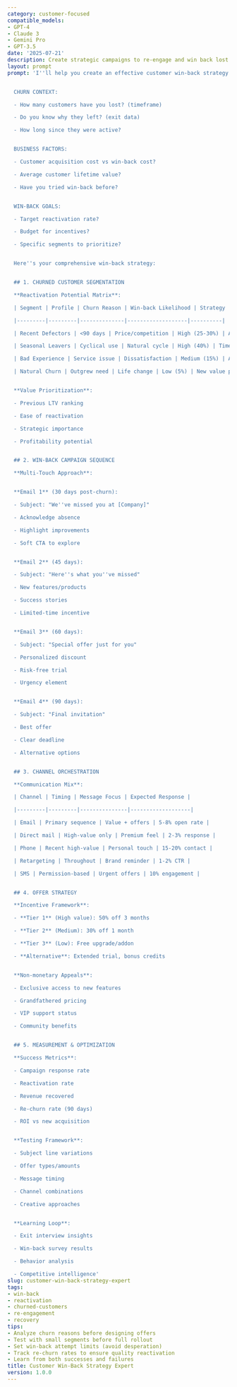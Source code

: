 ```yaml
---
category: customer-focused
compatible_models:
- GPT-4
- Claude 3
- Gemini Pro
- GPT-3.5
date: '2025-07-21'
description: Create strategic campaigns to re-engage and win back lost customers. This prompt helps design multi-touch win-back programs that understand why customers left and present compelling reasons to return.
layout: prompt
prompt: 'I''ll help you create an effective customer win-back strategy. Let''s understand your situation:


  CHURN CONTEXT:

  - How many customers have you lost? (timeframe)

  - Do you know why they left? (exit data)

  - How long since they were active?


  BUSINESS FACTORS:

  - Customer acquisition cost vs win-back cost?

  - Average customer lifetime value?

  - Have you tried win-back before?


  WIN-BACK GOALS:

  - Target reactivation rate?

  - Budget for incentives?

  - Specific segments to prioritize?


  Here''s your comprehensive win-back strategy:


  ## 1. CHURNED CUSTOMER SEGMENTATION

  **Reactivation Potential Matrix**:

  | Segment | Profile | Churn Reason | Win-back Likelihood | Strategy |

  |---------|---------|--------------|-------------------|----------|

  | Recent Defectors | <90 days | Price/competition | High (25-30%) | Aggressive offers |

  | Seasonal Leavers | Cyclical use | Natural cycle | High (40%) | Timely re-engagement |

  | Bad Experience | Service issue | Dissatisfaction | Medium (15%) | Apology + fix |

  | Natural Churn | Outgrew need | Life change | Low (5%) | New value prop |


  **Value Prioritization**:

  - Previous LTV ranking

  - Ease of reactivation

  - Strategic importance

  - Profitability potential


  ## 2. WIN-BACK CAMPAIGN SEQUENCE

  **Multi-Touch Approach**:


  **Email 1** (30 days post-churn):

  - Subject: "We''ve missed you at [Company]"

  - Acknowledge absence

  - Highlight improvements

  - Soft CTA to explore


  **Email 2** (45 days):

  - Subject: "Here''s what you''ve missed"

  - New features/products

  - Success stories

  - Limited-time incentive


  **Email 3** (60 days):

  - Subject: "Special offer just for you"

  - Personalized discount

  - Risk-free trial

  - Urgency element


  **Email 4** (90 days):

  - Subject: "Final invitation"

  - Best offer

  - Clear deadline

  - Alternative options


  ## 3. CHANNEL ORCHESTRATION

  **Communication Mix**:

  | Channel | Timing | Message Focus | Expected Response |

  |---------|---------|---------------|-------------------|

  | Email | Primary sequence | Value + offers | 5-8% open rate |

  | Direct mail | High-value only | Premium feel | 2-3% response |

  | Phone | Recent high-value | Personal touch | 15-20% contact |

  | Retargeting | Throughout | Brand reminder | 1-2% CTR |

  | SMS | Permission-based | Urgent offers | 10% engagement |


  ## 4. OFFER STRATEGY

  **Incentive Framework**:

  - **Tier 1** (High value): 50% off 3 months

  - **Tier 2** (Medium): 30% off 1 month

  - **Tier 3** (Low): Free upgrade/addon

  - **Alternative**: Extended trial, bonus credits


  **Non-monetary Appeals**:

  - Exclusive access to new features

  - Grandfathered pricing

  - VIP support status

  - Community benefits


  ## 5. MEASUREMENT & OPTIMIZATION

  **Success Metrics**:

  - Campaign response rate

  - Reactivation rate

  - Revenue recovered

  - Re-churn rate (90 days)

  - ROI vs new acquisition


  **Testing Framework**:

  - Subject line variations

  - Offer types/amounts

  - Message timing

  - Channel combinations

  - Creative approaches


  **Learning Loop**:

  - Exit interview insights

  - Win-back survey results

  - Behavior analysis

  - Competitive intelligence'
slug: customer-win-back-strategy-expert
tags:
- win-back
- reactivation
- churned-customers
- re-engagement
- recovery
tips:
- Analyze churn reasons before designing offers
- Test with small segments before full rollout
- Set win-back attempt limits (avoid desperation)
- Track re-churn rates to ensure quality reactivation
- Learn from both successes and failures
title: Customer Win-Back Strategy Expert
version: 1.0.0
---
```

